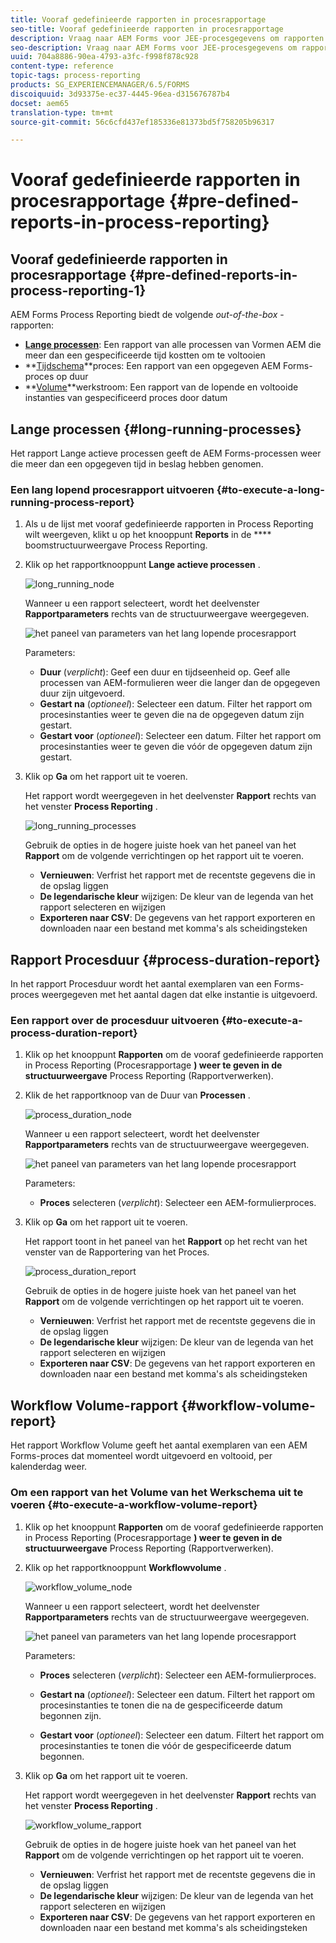 ```yaml
---
title: Vooraf gedefinieerde rapporten in procesrapportage
seo-title: Vooraf gedefinieerde rapporten in procesrapportage
description: Vraag naar AEM Forms voor JEE-procesgegevens om rapporten te maken over langdurige processen, procesduur en workflowvolume
seo-description: Vraag naar AEM Forms voor JEE-procesgegevens om rapporten te maken over langdurige processen, procesduur en workflowvolume
uuid: 704a8886-90ea-4793-a3fc-f998f878c928
content-type: reference
topic-tags: process-reporting
products: SG_EXPERIENCEMANAGER/6.5/FORMS
discoiquuid: 3d93375e-ec37-4445-96ea-d315676787b4
docset: aem65
translation-type: tm+mt
source-git-commit: 56c6cfd437ef185336e81373bd5f758205b96317

---
```



# Vooraf gedefinieerde rapporten in procesrapportage {#pre-defined-reports-in-process-reporting}

## Vooraf gedefinieerde rapporten in procesrapportage {#pre-defined-reports-in-process-reporting-1}

AEM Forms Process Reporting biedt de volgende *out-of-the-box* -rapporten:

* **[Lange processen](#long-running-processes)**: Een rapport van alle processen van Vormen AEM die meer dan een gespecificeerde tijd kostten om te voltooien
* **[Tijdschema](#process-duration-report)**proces: Een rapport van een opgegeven AEM Forms-proces op duur
* **[Volume](#workflow-volume-report)**werkstroom: Een rapport van de lopende en voltooide instanties van gespecificeerd proces door datum

## Lange processen {#long-running-processes}

Het rapport Lange actieve processen geeft de AEM Forms-processen weer die meer dan een opgegeven tijd in beslag hebben genomen.

### Een lang lopend procesrapport uitvoeren {#to-execute-a-long-running-process-report}

1. Als u de lijst met vooraf gedefinieerde rapporten in Process Reporting wilt weergeven, klikt u op het knooppunt **Reports** in de **** boomstructuurweergave Process Reporting.
1. Klik op het rapportknooppunt **Lange actieve processen** .

   ![long_running_node](assets/long_running_node.png)

   Wanneer u een rapport selecteert, wordt het deelvenster **Rapportparameters** rechts van de structuurweergave weergegeven.

   ![het paneel van parameters van het lang lopende procesrapport](assets/report_parameters_panel.png)

   Parameters:

   * **Duur** (*verplicht*): Geef een duur en tijdseenheid op. Geef alle processen van AEM-formulieren weer die langer dan de opgegeven duur zijn uitgevoerd.
   * **Gestart na** (*optioneel*): Selecteer een datum. Filter het rapport om procesinstanties weer te geven die na de opgegeven datum zijn gestart.
   * **Gestart voor** (*optioneel*): Selecteer een datum. Filter het rapport om procesinstanties weer te geven die vóór de opgegeven datum zijn gestart.

1. Klik op **Ga** om het rapport uit te voeren.

   Het rapport wordt weergegeven in het deelvenster **Rapport** rechts van het venster **Process Reporting** .

   ![long_running_processes](assets/long_running_processes.png)

   Gebruik de opties in de hogere juiste hoek van het paneel van het **Rapport** om de volgende verrichtingen op het rapport uit te voeren.

   * **Vernieuwen**: Verfrist het rapport met de recentste gegevens die in de opslag liggen
   * **De legendarische kleur** wijzigen: De kleur van de legenda van het rapport selecteren en wijzigen
   * **Exporteren naar CSV**: De gegevens van het rapport exporteren en downloaden naar een bestand met komma&#39;s als scheidingsteken

## Rapport Procesduur {#process-duration-report}

In het rapport Procesduur wordt het aantal exemplaren van een Forms-proces weergegeven met het aantal dagen dat elke instantie is uitgevoerd.

### Een rapport over de procesduur uitvoeren {#to-execute-a-process-duration-report}

1. Klik op het knooppunt **Rapporten** om de vooraf gedefinieerde rapporten in Process Reporting (Procesrapportage **) weer te geven in de structuurweergave** Process Reporting (Rapportverwerken).
1. Klik de het rapportknoop van de Duur van **Processen** .

   ![process_duration_node](assets/process_duration_node.png)

   Wanneer u een rapport selecteert, wordt het deelvenster **Rapportparameters** rechts van de structuurweergave weergegeven.

   ![het paneel van parameters van het lang lopende procesrapport](assets/process_duration_params.png)

   Parameters:

   * **Proces** selecteren (*verplicht*): Selecteer een AEM-formulierproces.

1. Klik op **Ga** om het rapport uit te voeren.

   Het rapport toont in het paneel van het **Rapport** op het recht van het venster van de Rapportering van het Proces.

   ![process_duration_report](assets/process_duration_report.png)

   Gebruik de opties in de hogere juiste hoek van het paneel van het **Rapport** om de volgende verrichtingen op het rapport uit te voeren.

   * **Vernieuwen**: Verfrist het rapport met de recentste gegevens die in de opslag liggen
   * **De legendarische kleur** wijzigen: De kleur van de legenda van het rapport selecteren en wijzigen
   * **Exporteren naar CSV**: De gegevens van het rapport exporteren en downloaden naar een bestand met komma&#39;s als scheidingsteken

## Workflow Volume-rapport {#workflow-volume-report}

Het rapport Workflow Volume geeft het aantal exemplaren van een AEM Forms-proces dat momenteel wordt uitgevoerd en voltooid, per kalenderdag weer.

### Om een rapport van het Volume van het Werkschema uit te voeren {#to-execute-a-workflow-volume-report}

1. Klik op het knooppunt **Rapporten** om de vooraf gedefinieerde rapporten in Process Reporting (Procesrapportage **) weer te geven in de structuurweergave** Process Reporting (Rapportverwerken).
1. Klik op het rapportknooppunt **Workflowvolume** .

   ![workflow_volume_node](assets/workflow_volume_node.png)

   Wanneer u een rapport selecteert, wordt het deelvenster **Rapportparameters** rechts van de structuurweergave weergegeven.

   ![het paneel van parameters van het lang lopende procesrapport](assets/workflow_volume_params.png)

   Parameters:

   * **Proces** selecteren (*verplicht*): Selecteer een AEM-formulierproces.

   * **Gestart na** (*optioneel*): Selecteer een datum. Filtert het rapport om procesinstanties te tonen die na de gespecificeerde datum begonnen zijn.

   * **Gestart voor** (*optioneel*): Selecteer een datum. Filtert het rapport om procesinstanties te tonen die vóór de gespecificeerde datum begonnen.

1. Klik op **Ga** om het rapport uit te voeren.

   Het rapport wordt weergegeven in het deelvenster **Rapport** rechts van het venster **Process Reporting** .

   ![workflow_volume_rapport](assets/workflow_volume_report.png)

   Gebruik de opties in de hogere juiste hoek van het paneel van het **Rapport** om de volgende verrichtingen op het rapport uit te voeren.

   * **Vernieuwen**: Verfrist het rapport met de recentste gegevens die in de opslag liggen
   * **De legendarische kleur** wijzigen: De kleur van de legenda van het rapport selecteren en wijzigen
   * **Exporteren naar CSV**: De gegevens van het rapport exporteren en downloaden naar een bestand met komma&#39;s als scheidingsteken

